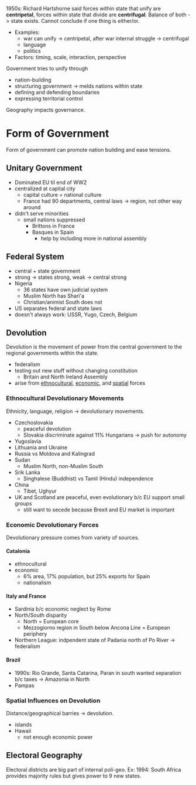 1950s: Richard Hartshorne said forces within state that unify are **centripetal**, forces within state that divide are **centrifugal**. Balance of both -> state exists.
Cannot conclude if one thing is either/or.
- Examples: 
	- war can unify -> centripetal, after war internal struggle -> centrifugal
	- language 
	- politics
- Factors: timing, scale, interaction, perspective

Government tries to unify through
- nation-building
- structuring government -> melds nations within state
- defining and defending boundaries
- expressing territorial control

Geography impacts governance.

# Form of Government

Form of government can promote nation building and ease tensions.

## Unitary Government

- Dominated EU til end of WW2
- centralized at capital city
	- capital culture = national culture
	- France had 90 departments, central laws -> region, not other way around
- didn't serve minorities 
	- small nations suppressed
		- Brittons in France
		- Basques in Spain
			- help by including more in national assembly

## Federal System

- central + state government
- strong -> states strong, weak -> central strong
- Nigeria
	- 36 states have own judicial system
	- Muslim North has Shari'a
	- Christian/animist South does not
- US separates federal and state laws
- doesn't always work: USSR, Yugo, Czech, Belgium

## Devolution

Devolution is the movement of power from the central government to the regional governments within the state.
- federalism
- testing out new stuff without changing constitution
	- Britain and North Ireland Assembly
- arise from [ethnocultural](###ethnocultural-devolutionary-movements), [economic](###Economic), and [spatial](###Spatial) forces

### Ethnocultural Devolutionary Movements

Ethnicity, language, religion -> devolutionary movements. 
- Czechoslovakia
	- peaceful devolution
	- Slovakia discriminate against 11% Hungarians -> push for autonomy
- Yugoslavia
- Lithuania and Ukraine
- Russia vs Moldova and Kalingrad
- Sudan
	- Muslim North, non-Muslim South
- Srik Lanka
	- Singhalese (Buddhist) vs Tamil (Hindu) independence
- China
	- Tibet, Ughyur
- UK and Scotland are peaceful, even evolutionary b/c EU support small groups
	- still want to secede because Brexit and EU market is important

### Economic Devolutionary Forces

Devolutionary pressure comes from variety of sources.

#### Catalonia
- ethnocultural
- economic
	- 6% area, 17% population, but 25% exports for Spain
	- nationalism

#### Italy and France
- Sardinia b/c economic neglect by Rome
- North/South disparity
	- North = European core
	- Mezzogiorno region in South below Ancona Line = European periphery
- Northern League: indpendent state of Padania north of Po River -> federalism

#### Brazil
- 1990s: Rio Grande, Santa Catarina, Paran in south wanted separation b/c taxes -> Amazonia in North
- Pampas

### Spatial Influences on Devolution

Distance/geographical barries -> devolution.
- islands
- Hawaii
	- not enough economic power

## Electoral Geography

Electoral districts are big part of internal poli-geo. Ex: 1994: South Africa provides majority rules but gives power to 9 new states.

